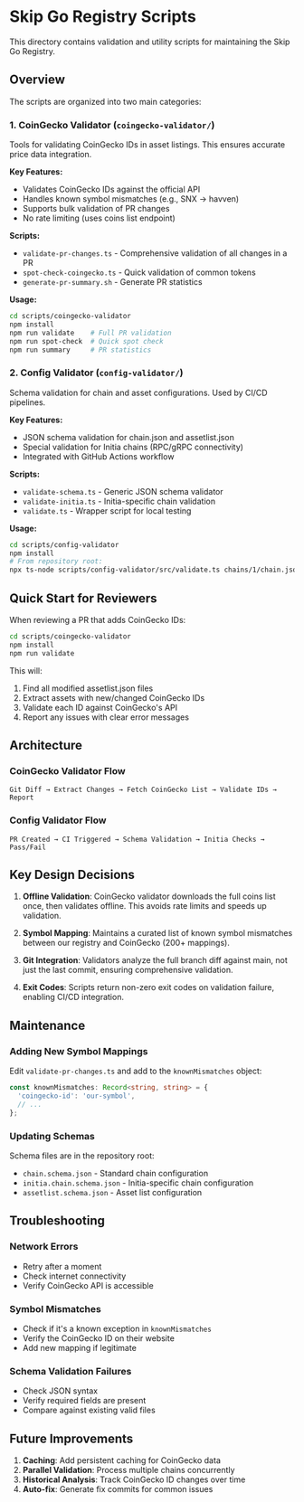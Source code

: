 # Skip Go Registry Scripts

This directory contains validation and utility scripts for maintaining the Skip Go Registry.

## Overview

The scripts are organized into two main categories:

### 1. CoinGecko Validator (`coingecko-validator/`)
Tools for validating CoinGecko IDs in asset listings. This ensures accurate price data integration.

**Key Features:**
- Validates CoinGecko IDs against the official API
- Handles known symbol mismatches (e.g., SNX → havven)
- Supports bulk validation of PR changes
- No rate limiting (uses coins list endpoint)

**Scripts:**
- `validate-pr-changes.ts` - Comprehensive validation of all changes in a PR
- `spot-check-coingecko.ts` - Quick validation of common tokens
- `generate-pr-summary.sh` - Generate PR statistics

**Usage:**
```bash
cd scripts/coingecko-validator
npm install
npm run validate    # Full PR validation
npm run spot-check  # Quick spot check
npm run summary     # PR statistics
```

### 2. Config Validator (`config-validator/`)
Schema validation for chain and asset configurations. Used by CI/CD pipelines.

**Key Features:**
- JSON schema validation for chain.json and assetlist.json
- Special validation for Initia chains (RPC/gRPC connectivity)
- Integrated with GitHub Actions workflow

**Scripts:**
- `validate-schema.ts` - Generic JSON schema validator
- `validate-initia.ts` - Initia-specific chain validation
- `validate.ts` - Wrapper script for local testing

**Usage:**
```bash
cd scripts/config-validator
npm install
# From repository root:
npx ts-node scripts/config-validator/src/validate.ts chains/1/chain.json
```

## Quick Start for Reviewers

When reviewing a PR that adds CoinGecko IDs:

```bash
cd scripts/coingecko-validator
npm install
npm run validate
```

This will:
1. Find all modified assetlist.json files
2. Extract assets with new/changed CoinGecko IDs
3. Validate each ID against CoinGecko's API
4. Report any issues with clear error messages

## Architecture

### CoinGecko Validator Flow
```
Git Diff → Extract Changes → Fetch CoinGecko List → Validate IDs → Report
```

### Config Validator Flow
```
PR Created → CI Triggered → Schema Validation → Initia Checks → Pass/Fail
```

## Key Design Decisions

1. **Offline Validation**: CoinGecko validator downloads the full coins list once, then validates offline. This avoids rate limits and speeds up validation.

2. **Symbol Mapping**: Maintains a curated list of known symbol mismatches between our registry and CoinGecko (200+ mappings).

3. **Git Integration**: Validators analyze the full branch diff against main, not just the last commit, ensuring comprehensive validation.

4. **Exit Codes**: Scripts return non-zero exit codes on validation failure, enabling CI/CD integration.

## Maintenance

### Adding New Symbol Mappings
Edit `validate-pr-changes.ts` and add to the `knownMismatches` object:
```typescript
const knownMismatches: Record<string, string> = {
  'coingecko-id': 'our-symbol',
  // ...
};
```

### Updating Schemas
Schema files are in the repository root:
- `chain.schema.json` - Standard chain configuration
- `initia.chain.schema.json` - Initia-specific chain configuration  
- `assetlist.schema.json` - Asset list configuration

## Troubleshooting

### Network Errors
- Retry after a moment
- Check internet connectivity
- Verify CoinGecko API is accessible

### Symbol Mismatches
- Check if it's a known exception in `knownMismatches`
- Verify the CoinGecko ID on their website
- Add new mapping if legitimate

### Schema Validation Failures
- Check JSON syntax
- Verify required fields are present
- Compare against existing valid files

## Future Improvements

1. **Caching**: Add persistent caching for CoinGecko data
2. **Parallel Validation**: Process multiple chains concurrently
3. **Historical Analysis**: Track CoinGecko ID changes over time
4. **Auto-fix**: Generate fix commits for common issues